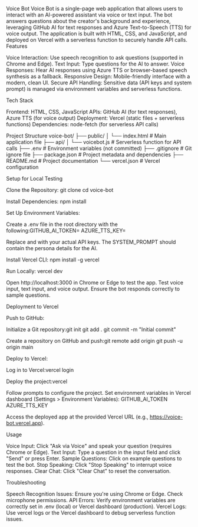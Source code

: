 Voice Bot
Voice Bot is a single-page web application that allows users to interact with an AI-powered assistant via voice or text input. The bot answers questions about the creator's background and experience, leveraging GitHub AI for text responses and Azure Text-to-Speech (TTS) for voice output. The application is built with HTML, CSS, and JavaScript, and deployed on Vercel with a serverless function to securely handle API calls.
Features

Voice Interaction: Use speech recognition to ask questions (supported in Chrome and Edge).
Text Input: Type questions for the AI to answer.
Voice Responses: Hear AI responses using Azure TTS or browser-based speech synthesis as a fallback.
Responsive Design: Mobile-friendly interface with a modern, clean UI.
Secure API Handling: Sensitive data (API keys and system prompt) is managed via environment variables and serverless functions.

Tech Stack

Frontend: HTML, CSS, JavaScript
APIs: GitHub AI (for text responses), Azure TTS (for voice output)
Deployment: Vercel (static files + serverless functions)
Dependencies: node-fetch (for serverless API calls)

Project Structure
voice-bot/
├── public/
│   └── index.html        # Main application file
├── api/
│   └── voicebot.js       # Serverless function for API calls
├── .env                  # Environment variables (not committed)
├── .gitignore            # Git ignore file
├── package.json          # Project metadata and dependencies
├── README.md             # Project documentation
└── vercel.json           # Vercel configuration

Setup for Local Testing

Clone the Repository:
git clone <repository-url>
cd voice-bot


Install Dependencies:
npm install


Set Up Environment Variables:

Create a .env file in the root directory with the following:GITHUB_AI_TOKEN=<your-github-ai-token>
AZURE_TTS_KEY=<your-azure-tts-key>


Replace <your-github-ai-token> and <your-azure-tts-key> with your actual API keys. The SYSTEM_PROMPT should contain the persona details for the AI.


Install Vercel CLI:
npm install -g vercel


Run Locally:
vercel dev


Open http://localhost:3000 in Chrome or Edge to test the app.
Test voice input, text input, and voice output. Ensure the bot responds correctly to sample questions.



Deployment to Vercel

Push to GitHub:

Initialize a Git repository:git init
git add .
git commit -m "Initial commit"


Create a repository on GitHub and push:git remote add origin <repository-url>
git push -u origin main




Deploy to Vercel:

Log in to Vercel:vercel login


Deploy the project:vercel


Follow prompts to configure the project.
Set environment variables in Vercel dashboard (Settings > Environment Variables):
GITHUB_AI_TOKEN
AZURE_TTS_KEY



Access the deployed app at the provided Vercel URL (e.g., https://voice-bot.vercel.app).





Usage

Voice Input: Click "Ask via Voice" and speak your question (requires Chrome or Edge).
Text Input: Type a question in the input field and click "Send" or press Enter.
Sample Questions: Click on example questions to test the bot.
Stop Speaking: Click "Stop Speaking" to interrupt voice responses.
Clear Chat: Click "Clear Chat" to reset the conversation.

Troubleshooting

Speech Recognition Issues: Ensure you're using Chrome or Edge. Check microphone permissions.
API Errors: Verify environment variables are correctly set in .env (local) or Vercel dashboard (production).
Vercel Logs: Use vercel logs or the Vercel dashboard to debug serverless function issues.


